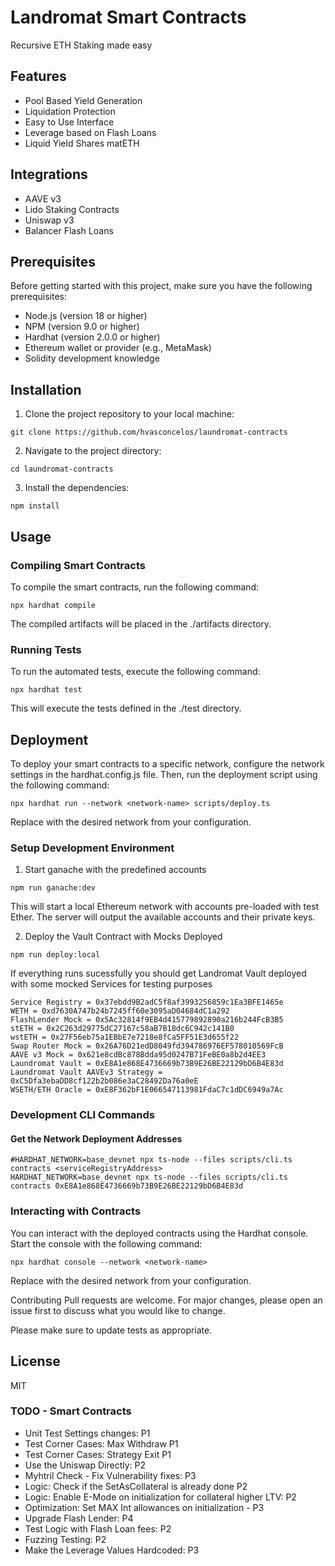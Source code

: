 # Landromat Smart Contracts

Recursive ETH Staking made easy

## Features

* Pool Based Yield Generation
* Liquidation Protection
* Easy to Use Interface
* Leverage based on Flash Loans
* Liquid Yield Shares matETH 

## Integrations 
* AAVE v3 
* Lido Staking Contracts
* Uniswap v3
* Balancer Flash Loans

## Prerequisites
Before getting started with this project, make sure you have the following prerequisites:

* Node.js (version 18 or higher)
* NPM (version 9.0 or higher)
* Hardhat (version 2.0.0 or higher)
* Ethereum wallet or provider (e.g., MetaMask)
* Solidity development knowledge


## Installation
1. Clone the project repository to your local machine:

```
git clone https://github.com/hvasconcelos/laundromat-contracts
```

2. Navigate to the project directory:

```
cd laundromat-contracts
```

3. Install the dependencies:

```
npm install
```

## Usage

### Compiling Smart Contracts
To compile the smart contracts, run the following command:

```
npx hardhat compile
```

The compiled artifacts will be placed in the ./artifacts directory.

### Running Tests
To run the automated tests, execute the following command:

```
npx hardhat test
```

This will execute the tests defined in the ./test directory.

## Deployment
To deploy your smart contracts to a specific network, configure the network settings in the hardhat.config.js file. Then, run the deployment script using the following command:

```
npx hardhat run --network <network-name> scripts/deploy.ts
```

Replace <network-name> with the desired network from your configuration.

### Setup Development Environment 

1. Start ganache with the predefined accounts

```
npm run ganache:dev
```

This will start a local Ethereum network with accounts pre-loaded with test Ether. The server will output the available accounts and their private keys.


2. Deploy the Vault Contract with Mocks Deployed

```
npm run deploy:local
```

If everything runs sucessfully you should get Landromat Vault deployed with some mocked Services for testing purposes
```
Service Registry = 0x37ebdd9B2adC5f8af3993256859c1Ea3BFE1465e
WETH = 0xd7630A747b24b7245ff60e3095aD04684dC1a292
FlashLender Mock = 0x5Ac32814f9EB4d415779892890a216b244FcB3B5
stETH = 0x2C263d29775dC27167c58aB7B18dc6C942c141B0
wstETH = 0x27F56eb75a1EBbE7e7218e8fCa5FF51E3d655f22
Swap Router Mock = 0x26A76D21edD8049fd394786976EF578010569FcB
AAVE v3 Mock = 0x621e8cdBc878Bdda95d0247B71FeBE0a8b2d4EE3
Laundromat Vault = 0xE8A1e868E4736669b73B9E26BE22129bD6B4E83d 
Laundromat Vault AAVEv3 Strategy = 0xC5Dfa3ebaDD8cf122b2b086e3aC28492Da76a0eE
WSETH/ETH Oracle = 0xE8F362bF1E066547113981FdaC7c1dDC6949a7Ac
```

### Development CLI Commands 

#### Get the Network Deployment Addresses 

```
#HARDHAT_NETWORK=base_devnet npx ts-node --files scripts/cli.ts  contracts <serviceRegistryAddress>
HARDHAT_NETWORK=base_devnet npx ts-node --files scripts/cli.ts  contracts 0xE8A1e868E4736669b73B9E26BE22129bD6B4E83d
```

### Interacting with Contracts
You can interact with the deployed contracts using the Hardhat console. Start the console with the following command:

```
npx hardhat console --network <network-name>
```

Replace <network-name> with the desired network from your configuration.

Contributing
Pull requests are welcome. For major changes, please open an issue first to discuss what you would like to change.

Please make sure to update tests as appropriate.

## License
MIT

### TODO - Smart Contracts 

* Unit Test Settings changes: P1
* Test Corner Cases: Max Withdraw P1
* Test Corner Cases: Strategy Exit P1 
* Use the Uniswap Directly: P2
* Myhtril Check - Fix Vulnerability fixes: P3
* Logic: Check if the SetAsCollateral is already done P2
* Logic: Enable E-Mode on initialization for collateral higher LTV: P2
* Optimization: Set MAX Int allowances on initialization - P3
* Upgrade Flash Lender: P4
* Test Logic with Flash Loan fees: P2
* Fuzzing Testing: P2
* Make the Leverage Values Hardcoded: P3